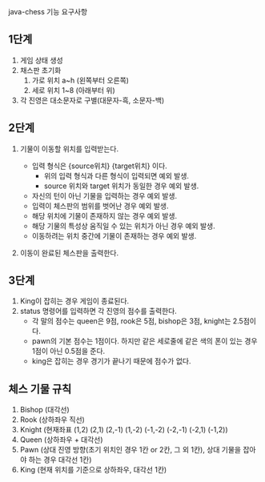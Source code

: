 java-chess 기능 요구사항

## 1단계

1. 게임 상태 생성
2. 채스판 초기화
    1. 가로 위치 a~h (왼쪽부터 오른쪽)
    2. 세로 위치 1~8 (아래부터 위)
3. 각 진영은 대소문자로 구별(대문자-흑, 소문자-백)

## 2단계

1. 기물이 이동할 위치를 입력받는다.
    - 입력 형식은 {source위치} {target위치} 이다.
        - 위의 입력 형식과 다른 형식이 입력되면 예외 발생.
        - source 위치와 target 위치가 동일한 경우 예외 발생.
    - 자신의 턴이 아닌 기물을 입력하는 경우 예외 발생.
    - 입력이 체스판의 범위를 벗어난 경우 예외 발생.
    - 해당 위치에 기물이 존재하지 않는 경우 예외 발생.
    - 해당 기물의 특성상 움직일 수 있는 위치가 아닌 경우 예외 발생.
    - 이동하려는 위치 중간에 기물이 존재하는 경우 예외 발생.


2. 이동이 완료된 체스판을 출력한다.

## 3단계

1. King이 잡히는 경우 게임이 종료된다.
2. status 명령어를 입력하면 각 진영의 점수를 출력한다.
    - 각 말의 점수는 queen은 9점, rook은 5점, bishop은 3점, knight는 2.5점이다.
    - pawn의 기본 점수는 1점이다. 하지만 같은 세로줄에 같은 색의 폰이 있는 경우 1점이 아닌 0.5점을 준다.
    - king은 잡히는 경우 경기가 끝나기 때문에 점수가 없다.

## 체스 기물 규칙

1. Bishop (대각선)
2. Rook (상하좌우 직선)
3. Knight (현재좌표 (1,2) (2,1) (2,-1) (1,-2) (-1,-2) (-2,-1) (-2,1) (-1,2))
4. Queen (상하좌우 + 대각선)
5. Pawn (상대 진영 방향(초기 위치인 경우 1칸 or 2칸, 그 외 1칸), 상대 기물을 잡아야 하는 경우 대각선 1칸)
6. King (현재 위치를 기준으로 상하좌우, 대각선 1칸)

